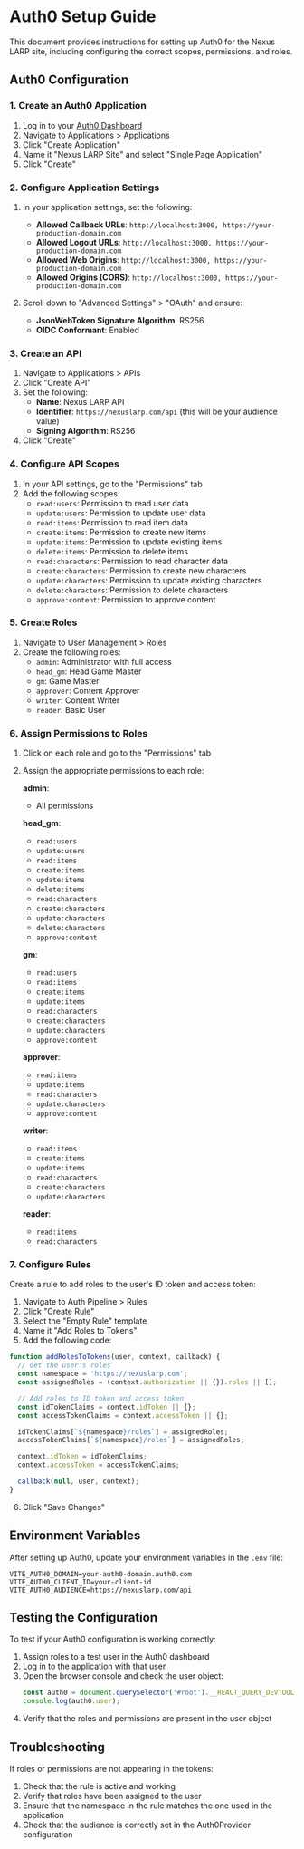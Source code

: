 ﻿# Auth0 Setup Guide

This document provides instructions for setting up Auth0 for the Nexus LARP site, including configuring the correct scopes, permissions, and roles.

## Auth0 Configuration

### 1. Create an Auth0 Application

1. Log in to your [Auth0 Dashboard](https://manage.auth0.com/)
2. Navigate to Applications > Applications
3. Click "Create Application"
4. Name it "Nexus LARP Site" and select "Single Page Application"
5. Click "Create"

### 2. Configure Application Settings

1. In your application settings, set the following:
   - **Allowed Callback URLs**: `http://localhost:3000, https://your-production-domain.com`
   - **Allowed Logout URLs**: `http://localhost:3000, https://your-production-domain.com`
   - **Allowed Web Origins**: `http://localhost:3000, https://your-production-domain.com`
   - **Allowed Origins (CORS)**: `http://localhost:3000, https://your-production-domain.com`

2. Scroll down to "Advanced Settings" > "OAuth" and ensure:
   - **JsonWebToken Signature Algorithm**: RS256
   - **OIDC Conformant**: Enabled

### 3. Create an API

1. Navigate to Applications > APIs
2. Click "Create API"
3. Set the following:
   - **Name**: Nexus LARP API
   - **Identifier**: `https://nexuslarp.com/api` (this will be your audience value)
   - **Signing Algorithm**: RS256
4. Click "Create"

### 4. Configure API Scopes

1. In your API settings, go to the "Permissions" tab
2. Add the following scopes:
   - `read:users`: Permission to read user data
   - `update:users`: Permission to update user data
   - `read:items`: Permission to read item data
   - `create:items`: Permission to create new items
   - `update:items`: Permission to update existing items
   - `delete:items`: Permission to delete items
   - `read:characters`: Permission to read character data
   - `create:characters`: Permission to create new characters
   - `update:characters`: Permission to update existing characters
   - `delete:characters`: Permission to delete characters
   - `approve:content`: Permission to approve content

### 5. Create Roles

1. Navigate to User Management > Roles
2. Create the following roles:
   - `admin`: Administrator with full access
   - `head_gm`: Head Game Master
   - `gm`: Game Master
   - `approver`: Content Approver
   - `writer`: Content Writer
   - `reader`: Basic User

### 6. Assign Permissions to Roles

1. Click on each role and go to the "Permissions" tab
2. Assign the appropriate permissions to each role:

   **admin**:
   - All permissions

   **head_gm**:
   - `read:users`
   - `update:users`
   - `read:items`
   - `create:items`
   - `update:items`
   - `delete:items`
   - `read:characters`
   - `create:characters`
   - `update:characters`
   - `delete:characters`
   - `approve:content`

   **gm**:
   - `read:users`
   - `read:items`
   - `create:items`
   - `update:items`
   - `read:characters`
   - `create:characters`
   - `update:characters`
   - `approve:content`

   **approver**:
   - `read:items`
   - `update:items`
   - `read:characters`
   - `update:characters`
   - `approve:content`

   **writer**:
   - `read:items`
   - `create:items`
   - `update:items`
   - `read:characters`
   - `create:characters`
   - `update:characters`

   **reader**:
   - `read:items`
   - `read:characters`

### 7. Configure Rules

Create a rule to add roles to the user's ID token and access token:

1. Navigate to Auth Pipeline > Rules
2. Click "Create Rule"
3. Select the "Empty Rule" template
4. Name it "Add Roles to Tokens"
5. Add the following code:

```javascript
function addRolesToTokens(user, context, callback) {
  // Get the user's roles
  const namespace = 'https://nexuslarp.com';
  const assignedRoles = (context.authorization || {}).roles || [];

  // Add roles to ID token and access token
  const idTokenClaims = context.idToken || {};
  const accessTokenClaims = context.accessToken || {};

  idTokenClaims[`${namespace}/roles`] = assignedRoles;
  accessTokenClaims[`${namespace}/roles`] = assignedRoles;

  context.idToken = idTokenClaims;
  context.accessToken = accessTokenClaims;

  callback(null, user, context);
}
```

6. Click "Save Changes"

## Environment Variables

After setting up Auth0, update your environment variables in the `.env` file:

```
VITE_AUTH0_DOMAIN=your-auth0-domain.auth0.com
VITE_AUTH0_CLIENT_ID=your-client-id
VITE_AUTH0_AUDIENCE=https://nexuslarp.com/api
```

## Testing the Configuration

To test if your Auth0 configuration is working correctly:

1. Assign roles to a test user in the Auth0 dashboard
2. Log in to the application with that user
3. Open the browser console and check the user object:
   ```javascript
   const auth0 = document.querySelector('#root').__REACT_QUERY_DEVTOOLS_GLOBAL_HOOK__.queries.find(q => q.queryKey[0] === 'auth0').state.data;
   console.log(auth0.user);
   ```
4. Verify that the roles and permissions are present in the user object

## Troubleshooting

If roles or permissions are not appearing in the tokens:

1. Check that the rule is active and working
2. Verify that roles have been assigned to the user
3. Ensure that the namespace in the rule matches the one used in the application
4. Check that the audience is correctly set in the Auth0Provider configuration